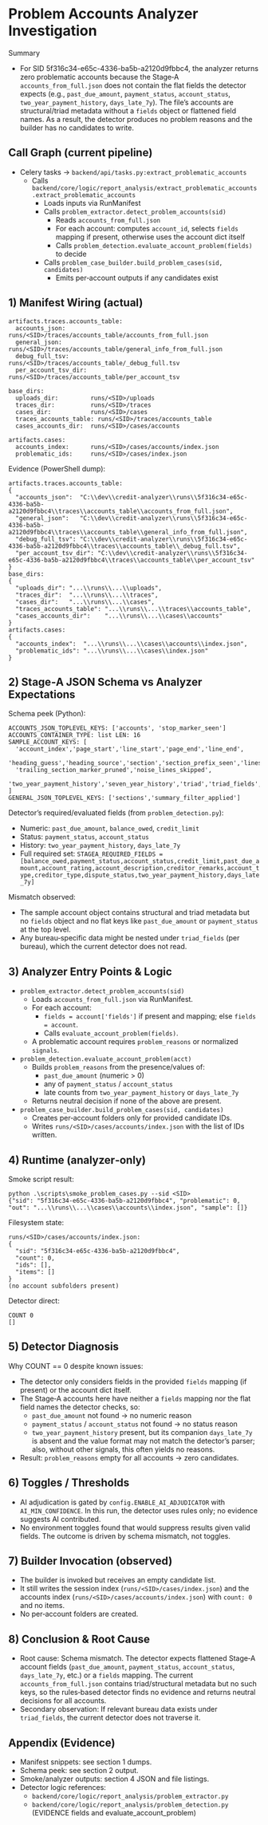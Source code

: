 # Problem Accounts Analyzer Investigation

Summary
- For SID 5f316c34-e65c-4336-ba5b-a2120d9fbbc4, the analyzer returns zero problematic accounts because the Stage‑A `accounts_from_full.json` does not contain the flat fields the detector expects (e.g., `past_due_amount`, `payment_status`, `account_status`, `two_year_payment_history`, `days_late_7y`). The file’s accounts are structural/triad metadata without a `fields` object or flattened field names. As a result, the detector produces no problem reasons and the builder has no candidates to write.

## Call Graph (current pipeline)
- Celery tasks → `backend/api/tasks.py:extract_problematic_accounts`
  - Calls `backend/core/logic/report_analysis/extract_problematic_accounts.extract_problematic_accounts`
    - Loads inputs via RunManifest
    - Calls `problem_extractor.detect_problem_accounts(sid)`
      - Reads `accounts_from_full.json`
      - For each account: computes `account_id`, selects `fields` mapping if present, otherwise uses the account dict itself
      - Calls `problem_detection.evaluate_account_problem(fields)` to decide
    - Calls `problem_case_builder.build_problem_cases(sid, candidates)`
      - Emits per‑account outputs if any candidates exist

## 1) Manifest Wiring (actual)
```
artifacts.traces.accounts_table:
  accounts_json:       runs/<SID>/traces/accounts_table/accounts_from_full.json
  general_json:        runs/<SID>/traces/accounts_table/general_info_from_full.json
  debug_full_tsv:      runs/<SID>/traces/accounts_table/_debug_full.tsv
  per_account_tsv_dir: runs/<SID>/traces/accounts_table/per_account_tsv

base_dirs:
  uploads_dir:         runs/<SID>/uploads
  traces_dir:          runs/<SID>/traces
  cases_dir:           runs/<SID>/cases
  traces_accounts_table: runs/<SID>/traces/accounts_table
  cases_accounts_dir:  runs/<SID>/cases/accounts

artifacts.cases:
  accounts_index:      runs/<SID>/cases/accounts/index.json
  problematic_ids:     runs/<SID>/cases/index.json
```
Evidence (PowerShell dump):
```
artifacts.traces.accounts_table:
{
  "accounts_json":  "C:\\dev\\credit-analyzer\\runs\\5f316c34-e65c-4336-ba5b-a2120d9fbbc4\\traces\\accounts_table\\accounts_from_full.json",
  "general_json":   "C:\\dev\\credit-analyzer\\runs\\5f316c34-e65c-4336-ba5b-a2120d9fbbc4\\traces\\accounts_table\\general_info_from_full.json",
  "debug_full_tsv": "C:\\dev\\credit-analyzer\\runs\\5f316c34-e65c-4336-ba5b-a2120d9fbbc4\\traces\\accounts_table\\_debug_full.tsv",
  "per_account_tsv_dir": "C:\\dev\\credit-analyzer\\runs\\5f316c34-e65c-4336-ba5b-a2120d9fbbc4\\traces\\accounts_table\\per_account_tsv"
}
base_dirs:
{
  "uploads_dir": "...\\runs\\...\\uploads",
  "traces_dir":  "...\\runs\\...\\traces",
  "cases_dir":   "...\\runs\\...\\cases",
  "traces_accounts_table": "...\\runs\\...\\traces\\accounts_table",
  "cases_accounts_dir":    "...\\runs\\...\\cases\\accounts"
}
artifacts.cases:
{
  "accounts_index":  "...\\runs\\...\\cases\\accounts\\index.json",
  "problematic_ids": "...\\runs\\...\\cases\\index.json"
}
```

## 2) Stage‑A JSON Schema vs Analyzer Expectations
Schema peek (Python):
```
ACCOUNTS_JSON_TOPLEVEL_KEYS: ['accounts', 'stop_marker_seen']
ACCOUNTS_CONTAINER_TYPE: list LEN: 16
SAMPLE_ACCOUNT_KEYS: [
  'account_index','page_start','line_start','page_end','line_end',
  'heading_guess','heading_source','section','section_prefix_seen','lines',
  'trailing_section_marker_pruned','noise_lines_skipped',
  'two_year_payment_history','seven_year_history','triad','triad_fields','triad_rows'
]
GENERAL_JSON_TOPLEVEL_KEYS: ['sections','summary_filter_applied']
```
Detector’s required/evaluated fields (from `problem_detection.py`):
- Numeric: `past_due_amount`, `balance_owed`, `credit_limit`
- Status: `payment_status`, `account_status`
- History: `two_year_payment_history`, `days_late_7y`
- Full required set: `STAGEA_REQUIRED_FIELDS = [balance_owed,payment_status,account_status,credit_limit,past_due_amount,account_rating,account_description,creditor_remarks,account_type,creditor_type,dispute_status,two_year_payment_history,days_late_7y]`

Mismatch observed:
- The sample account object contains structural and triad metadata but no `fields` object and no flat keys like `past_due_amount` or `payment_status` at the top level.
- Any bureau‑specific data might be nested under `triad_fields` (per bureau), which the current detector does not read.

## 3) Analyzer Entry Points & Logic
- `problem_extractor.detect_problem_accounts(sid)`
  - Loads `accounts_from_full.json` via RunManifest.
  - For each account:
    - `fields = account['fields']` if present and mapping; else `fields = account`.
    - Calls `evaluate_account_problem(fields)`.
  - A problematic account requires `problem_reasons` or normalized `signals`.
- `problem_detection.evaluate_account_problem(acct)`
  - Builds `problem_reasons` from the presence/values of:
    - `past_due_amount` (numeric > 0)
    - any of `payment_status` / `account_status`
    - late counts from `two_year_payment_history` or `days_late_7y`
  - Returns neutral decision if none of the above are present.
- `problem_case_builder.build_problem_cases(sid, candidates)`
  - Creates per‑account folders only for provided candidate IDs.
  - Writes `runs/<SID>/cases/accounts/index.json` with the list of IDs written.

## 4) Runtime (analyzer‑only)
Smoke script result:
```
python .\scripts\smoke_problem_cases.py --sid <SID>
{"sid": "5f316c34-e65c-4336-ba5b-a2120d9fbbc4", "problematic": 0, "out": "...\\runs\\...\\cases\\accounts\\index.json", "sample": []}
```
Filesystem state:
```
runs/<SID>/cases/accounts/index.json:
{
  "sid": "5f316c34-e65c-4336-ba5b-a2120d9fbbc4",
  "count": 0,
  "ids": [],
  "items": []
}
(no account subfolders present)
```
Detector direct:
```
COUNT 0
[]
```

## 5) Detector Diagnosis
Why COUNT == 0 despite known issues:
- The detector only considers fields in the provided `fields` mapping (if present) or the account dict itself.
- The Stage‑A accounts here have neither a `fields` mapping nor the flat field names the detector checks, so:
  - `past_due_amount` not found → no numeric reason
  - `payment_status` / `account_status` not found → no status reason
  - `two_year_payment_history` present, but its companion `days_late_7y` is absent and the value format may not match the detector’s parser; also, without other signals, this often yields no reasons.
- Result: `problem_reasons` empty for all accounts → zero candidates.

## 6) Toggles / Thresholds
- AI adjudication is gated by `config.ENABLE_AI_ADJUDICATOR` with `AI_MIN_CONFIDENCE`. In this run, the detector uses rules only; no evidence suggests AI contributed.
- No environment toggles found that would suppress results given valid fields. The outcome is driven by schema mismatch, not toggles.

## 7) Builder Invocation (observed)
- The builder is invoked but receives an empty candidate list.
- It still writes the session index (`runs/<SID>/cases/index.json`) and the accounts index (`runs/<SID>/cases/accounts/index.json`) with `count: 0` and no items.
- No per‑account folders are created.

## 8) Conclusion & Root Cause
- Root cause: Schema mismatch. The detector expects flattened Stage‑A account fields (`past_due_amount`, `payment_status`, `account_status`, `days_late_7y`, etc.) or a `fields` mapping. The current `accounts_from_full.json` contains triad/structural metadata but no such keys, so the rules‑based detector finds no evidence and returns neutral decisions for all accounts.
- Secondary observation: If relevant bureau data exists under `triad_fields`, the current detector does not traverse it.

## Appendix (Evidence)
- Manifest snippets: see section 1 dumps.
- Schema peek: see section 2 output.
- Smoke/analyzer outputs: section 4 JSON and file listings.
- Detector logic references:
  - `backend/core/logic/report_analysis/problem_extractor.py`
  - `backend/core/logic/report_analysis/problem_detection.py` (EVIDENCE fields and evaluate_account_problem)

